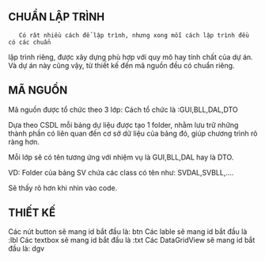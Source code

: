 ﻿## CHUẨN LẬP TRÌNH

       Có rât nhiều cách để lập trình, nhưng xong mỗi cách lập trình đều có các chuẩn
lập trình riêng, được xây dựng phù hợp với quy mô hay tính chất của dự án. Và 
dự án này cũng vậy, từ thiết kế đến mã nguồn đều có chuẩn riêng.

## MÃ NGUỒN

Mã nguồn được tổ chức theo 3 lớp: Cách tổ chức là :GUI,BLL,DAL,DTO

Dựa theo CSDL mỗi bảng dự liệu được tạo 1 folder, nhằm lưu trữ những thành phần có
liên quan đến cơ sở dữ liệu của bảng đó, giúp chương trình rõ ràng hơn.

Mỗi lớp sẽ có tên tương ứng với nhiệm vụ là GUI,BLL,DAL hay là DTO.

VD: Folder của bảng SV chứa các class có tên như: SVDAL,SVBLL,....

Sẽ thấy rõ hơn khi nhìn vào code. 


## THIẾT KẾ

Các nút button sẽ mang id bắt đầu là: btn
Các lable sẽ mang id bắt đầu là :lbl
Các textbox sẽ mang id bắt đầu là :txt
Các DataGridView sẽ mang id bắt đầu là: dgv
